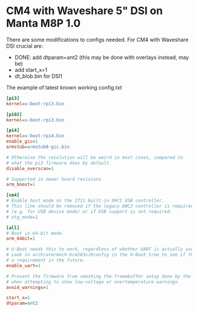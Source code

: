 # CM4 with Waveshare 5" DSI on Manta M8P 1.0

There are some modifications to configs needed. For CM4 with Waveshare DSI crucial are:

- DONE: add dtparam=ant2 (this may be done with overlays instead, may be)
- add start_x=1
- dt_blob.bin for DSI1

The example of latest known working config.txt

```ini
[pi3]
kernel=u-boot-rpi3.bin

[pi02]
kernel=u-boot-rpi3.bin

[pi4]
kernel=u-boot-rpi4.bin
enable_gic=1
armstub=armstub8-gic.bin

# Otherwise the resolution will be weird in most cases, compared to
# what the pi3 firmware does by default.
disable_overscan=1

# Supported in newer board revisions
arm_boost=1

[cm4]
# Enable host mode on the 2711 built-in XHCI USB controller.
# This line should be removed if the legacy DWC2 controller is required
# (e.g. for USB device mode) or if USB support is not required.
# otg_mode=1

[all]
# Boot in 64-bit mode.
arm_64bit=1

# U-Boot needs this to work, regardless of whether UART is actually used or not.
# Look in arch/arm/mach-bcm283x/Kconfig in the U-Boot tree to see if this is still
# a requirement in the future.
enable_uart=1

# Prevent the firmware from smashing the framebuffer setup done by the mainline kernel
# when attempting to show low-voltage or overtemperature warnings.
avoid_warnings=1

start_x=1
dtparam=ant2
```
